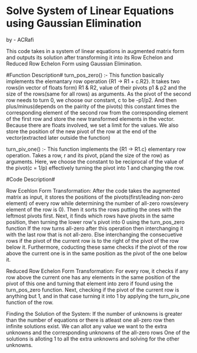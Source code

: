 # Solve System of Linear Equations using Gaussian Elimination
by - ACRafi

This code takes in a system of linear equations in augmented matrix form and outputs its solution after transforming it into its Row Echelon and Reduced Row Echelon Form using Gaussian Elimination.

#Function Description#
turn_pos_zero() :-
This function basically implements the elemantary row operation {R1 -> R1 + c.R2}. It takes two rows(in vector of floats form) R1 & R2, value of their pivots p1 & p2 and the size of the rows(same for all rows) as arguments. As the pivot of the second row needs to turn 0, we choose our constant, c to be -p1/p2. And then plus/minus(depends on the pairity of the pivots) this constant times the corresponding element of the second row from the corresponding element of the first row and store the new transformed elements in the vector. Because there are floats involved, we set a limit for the values. We also store the position of the new pivot of the row at the end of the vector(extracted later outside the function)

turn_piv_one() :-
This function implements the {R1 -> R1.c} elementary row operation. Takes a row, r and its pivot, p(and the size of the row) as arguments. Here, we choose the constant to be reciprocal of the value of the pivot(c = 1/p) effectively turning the pivot into 1 and changing the row. 

#Code Description#

Row Ecehlon Form Transformation:
After the code takes the augmented matrix as input, it stores the positions of the pivots(first/leading non-zero element) of every row while determining the number of all-zero rows(every element of the row is 0). Then it sorts the rows putting the ones with the leftmost pivots first. Next, it finds which rows have pivots in the same position, then turning the lower row's pivot into 0 using the turn_pos_zero function If the row turns all-zero after this operation then interchanging it with the last row that is not all-zero. Else interchanging the consecuetive rows if the pivot of the current row is to the right of the pivot of the row below it. Furthermore, coducting these same checks if the pivot of the row above the current one is in the same position as the pivot of the one below it. 

Reduced Row Echelon Form Transformation:
For every row, it checks if any row above the current one has any elements in the same position of the pivot of this one and turning that element into zero if found using the turn_pos_zero function. Next, checking if the pivot of the current row is anything but 1, and in that case turning it into 1 by applying the turn_piv_one function of the row.

Finding the Solution of the System:
If the number of unknowns is greater than the number of equations or there is atleast one all-zero row then infinite solutions exist. We can allot any value we want to the extra unknowns and the corresponding unknowns of the all-zero rows One of the solutions is alloting 1 to all the extra unknowns and solving for the other unknowns.

